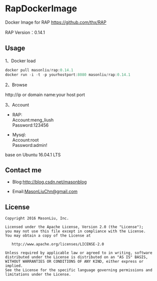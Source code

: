 # RapDockerImage
Docker Image for RAP  https://github.com/thx/RAP

RAP Version：0.14.1

Usage
--------

1、Docker load
```groovy
docker pull masonliu/rap:0.14.1
docker run -i -t -p yourhostport:8080 masonliu/rap:0.14.1
```
2、Browse 

http://ip or domain name:your host port

3、Account

- RAP:   
Account:meng_liush  
Password:123456

- Mysql:   
Account:root  
Password:admin!

base on Ubuntu 16.04.1 LTS

Contact me
--------

- Blog:http://blog.csdn.net/masonblog

- Email:MasonLiuChn@gmail.com

License
--------

    Copyright 2016 MasonLiu, Inc.

    Licensed under the Apache License, Version 2.0 (the "License");
    you may not use this file except in compliance with the License.
    You may obtain a copy of the License at

       http://www.apache.org/licenses/LICENSE-2.0

    Unless required by applicable law or agreed to in writing, software
    distributed under the License is distributed on an "AS IS" BASIS,
    WITHOUT WARRANTIES OR CONDITIONS OF ANY KIND, either express or implied.
    See the License for the specific language governing permissions and
    limitations under the License.
